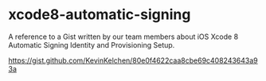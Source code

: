 # xcode8-automatic-signing
A reference to a Gist written by our team members about iOS Xcode 8 Automatic Signing Identity and Provisioning Setup.

https://gist.github.com/KevinKelchen/80e0f4622caa8cbe69c408243643a93a
